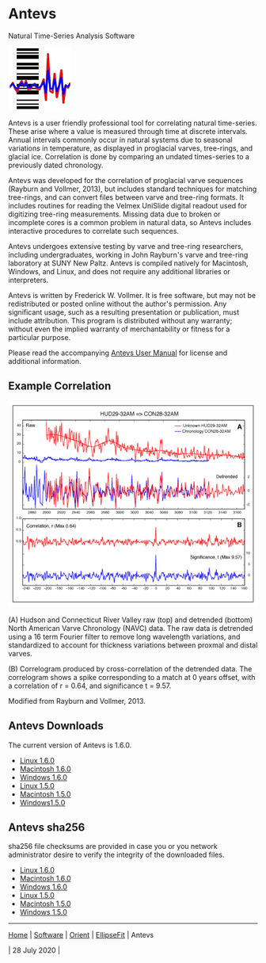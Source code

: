 # Antevs 
Natural Time-Series Analysis Software

![Antevs](../images/AntevsIcon.png)

Antevs is a user friendly professional tool for correlating natural time-series. These arise where a value is measured through time at discrete intervals. Annual intervals commonly occur in natural systems due to seasonal variations in temperature, as displayed in proglacial varves, tree-rings, and glacial ice. Correlation is done by comparing an undated times-series to a previously dated chronology.

Antevs was developed for the correlation of proglacial varve sequences (Rayburn and Vollmer, 2013), but includes standard techniques for matching tree-rings, and can convert files between varve and tree-ring formats. It includes routines for reading the Velmex UniSlide digital readout used for digitizing tree-ring measurements. Missing data due to broken or incomplete cores is a common problem in natural data, so Antevs includes interactive procedures to correlate such sequences. 

Antevs undergoes extensive testing by varve and tree-ring researchers, including undergraduates, working in John Rayburn's varve and tree-ring laboratory at SUNY New Paltz. Antevs is compiled natively for Macintosh, Windows, and Linux, and does not require any additional libraries or interpreters. 

Antevs is written by Frederick W. Vollmer. It is free software, but may not be redistributed or posted online without the author's permission. Any significant usage, such as a resulting presentation or publication, must include attribution. This program is distributed without any warranty; without even the implied warranty of merchantability or fitness for a particular purpose. 

Please read the accompanying [Antevs User Manual](https://www.frederickvollmer.com/antevs/download/Antevs_User_Manual.pdf) for license and additional information.

## Example Correlation
![Example](images/Figure_04_web.png)

(A) Hudson and Connecticut River Valley raw (top) and detrended (bottom) North American Varve Chronology (NAVC) data. The raw data is detrended using a 16 term Fourier filter to remove long wavelength variations, and standardized to account for thickness variations between proxmal and distal varves.

(B) Correlogram produced by cross-correlation of the detrended data. The correlogram shows a spike corresponding to a match at 0 years offset, with a correlation of r = 0.64, and significance t = 9.57.

Modified from Rayburn and Vollmer, 2013.

## Antevs Downloads

The current version of Antevs is 1.6.0.

* [Linux 1.6.0](http://www.frederickvollmer.com/antevs/download.php?file=Antevs_1.6.0_Lin.tgz)
* [Macintosh 1.6.0](http://www.frederickvollmer.com/antevs/download.php?file=Antevs_1.6.0_Mac.dmg)
* [Windows 1.6.0](http://www.frederickvollmer.com/antevs/download.php?file=Antevs_1.6.0_Win.zip)
* [Linux 1.5.0](http://www.frederickvollmer.com/antevs/download.php?file=Antevs_1.5.0_Lin.tgz)
* [Macintosh 1.5.0](http://www.frederickvollmer.com/antevs/download.php?file=Antevs_1.5.0_Mac.dmg)
* [Windows1.5.0](http://www.frederickvollmer.com/antevs/download.php?file=Antevs_1.5.0_Win.zip) 

## Antevs sha256

sha256 file checksums are provided in case you or you network administrator desire to verify the integrity of the downloaded files. 

* [Linux 1.6.0](http://www.frederickvollmer.com/antevs/download.php?file=Antevs_1.6.0_Lin.tgz.sha256) 
* [Macintosh 1.6.0](http://www.frederickvollmer.com/antevs/download.php?file=Antevs_1.6.0_Mac.dmg.sha256) 
* [Windows 1.6.0](http://www.frederickvollmer.com/antevs/download.php?file=Antevs_1.6.0_Win.zip.sha256) 
* [Linux 1.5.0](http://www.frederickvollmer.com/antevs/download.php?file=Antevs_1.5.0_Lin.tgz.sha256) 
* [Macintosh 1.5.0](http://www.frederickvollmer.com/antevs/download.php?file=Antevs_1.5.0_Mac.dmg.sha256) 
* [Windows 1.5.0](http://www.frederickvollmer.com/antevs/download.php?file=Antevs_1.5.0_Win.zip.sha256) 

---

[Home](../) | [Software](../software/) | [Orient](../orient/) | [EllipseFit](../ellipsefit/) | Antevs	

| 28 July 2020 |

